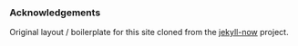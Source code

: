 ### Acknowledgements

Original layout / boilerplate for this site cloned from the [jekyll-now](https://github.com/barryclark/jekyll-now) project.